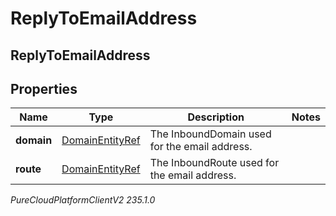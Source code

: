 # ReplyToEmailAddress

## ReplyToEmailAddress

## Properties

|Name | Type | Description | Notes|
|------------ | ------------- | ------------- | -------------|
| **domain** | [DomainEntityRef](DomainEntityRef) | The InboundDomain used for the email address. | |
| **route** | [DomainEntityRef](DomainEntityRef) | The InboundRoute used for the email address. | |



_PureCloudPlatformClientV2 235.1.0_
